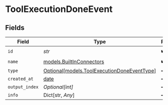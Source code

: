 # ToolExecutionDoneEvent


## Fields

| Field                                                                                  | Type                                                                                   | Required                                                                               | Description                                                                            |
| -------------------------------------------------------------------------------------- | -------------------------------------------------------------------------------------- | -------------------------------------------------------------------------------------- | -------------------------------------------------------------------------------------- |
| `id`                                                                                   | *str*                                                                                  | :heavy_check_mark:                                                                     | N/A                                                                                    |
| `name`                                                                                 | [models.BuiltInConnectors](../models/builtinconnectors.md)                             | :heavy_check_mark:                                                                     | N/A                                                                                    |
| `type`                                                                                 | [Optional[models.ToolExecutionDoneEventType]](../models/toolexecutiondoneeventtype.md) | :heavy_minus_sign:                                                                     | N/A                                                                                    |
| `created_at`                                                                           | [date](https://docs.python.org/3/library/datetime.html#date-objects)                   | :heavy_minus_sign:                                                                     | N/A                                                                                    |
| `output_index`                                                                         | *Optional[int]*                                                                        | :heavy_minus_sign:                                                                     | N/A                                                                                    |
| `info`                                                                                 | Dict[str, *Any*]                                                                       | :heavy_minus_sign:                                                                     | N/A                                                                                    |